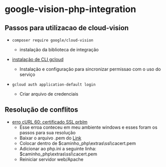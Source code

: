 # google-vision-php-integration

## Passos para utilizacao de cloud-vision
- ```composer require google/cloud-vision```
  - instalação da biblioteca de integração

- [instalação de CLI gcloud](https://cloud.google.com/sdk/docs/install?hl=pt-br)
  - Instalação e configuração para sincronizar permissao com o uso do serviço

- ```gcloud auth application-default login```
  - Criar arquivo de credenciais

## Resolução de conflitos
- [erro cURL 60: certificado SSL prblm](https://stackoverflow.com/questions/35638497/curl-error-60-ssl-certificate-prblm-unable-to-get-local-issuer-certificate)
  - Esse erroa conteceu em meu ambiente windows e esses foram os passos para sua resolução
  - Baixar o arquivo .pem do [Link](https://curl.haxx.se/docs/caextract.html)
  - Colocar dentro de $caminho_php\extras\ssl\cacert.pem
  - Adicionar ao php.ini a seguinte linha: $caminho_php\extras\ssl\cacert.pem
  - Reiniciar servidor web/Apache